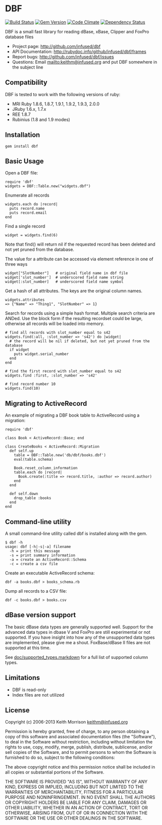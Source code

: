 # DBF
[![Build Status](https://secure.travis-ci.org/infused/dbf.png)](http://travis-ci.org/infused/dbf)
[![Gem Version](https://badge.fury.io/rb/dbf.png)](http://badge.fury.io/rb/dbf)
[![Code Climate](https://codeclimate.com/github/infused/dbf.png)](https://codeclimate.com/github/infused/dbf)
[![Dependency Status](https://gemnasium.com/infused/dbf.png)](https://gemnasium.com/infused/dbf)

DBF is a small fast library for reading dBase, xBase, Clipper and FoxPro
database files

* Project page: <http://github.com/infused/dbf>
* API Documentation: <http://rubydoc.info/github/infused/dbf/frames>
* Report bugs: <http://github.com/infused/dbf/issues>
* Questions: Email <mailto:keithm@infused.org> and put DBF somewhere in the
  subject line

## Compatibility

DBF is tested to work with the following versions of ruby:

* MRI Ruby 1.8.6, 1.8.7, 1.9.1, 1.9.2, 1.9.3, 2.0.0
* JRuby 1.6.x, 1.7.x
* REE 1.8.7
* Rubinius (1.8 and 1.9 modes)

## Installation

    gem install dbf

## Basic Usage

Open a DBF file:

    require 'dbf'
    widgets = DBF::Table.new("widgets.dbf")

Enumerate all records

    widgets.each do |record|
      puts record.name
      puts record.email
    end

Find a single record

    widget = widgets.find(6)

Note that find() will return nil if the requested record has been deleted
and not yet pruned from the database.

The value for a attribute can be accessed via element reference in one of three
ways

    widget["SlotNumber"]   # original field name in dbf file
    widget['slot_number']  # underscored field name string
    widget[:slot_number]   # underscored field name symbol

Get a hash of all attributes. The keys are the original column names.

    widgets.attributes
    => {"Name" => "Thing1", "SlotNumber" => 1}

Search for records using a simple hash format. Multiple search criteria are
ANDed. Use the block form if the resulting recordset could be large, otherwise
all records will be loaded into memory.

    # find all records with slot_number equal to s42
    widgets.find(:all, :slot_number => 's42') do |widget|
      # the record will be nil if deleted, but not yet pruned from the database
      if widget
        puts widget.serial_number
      end
    end

    # find the first record with slot_number equal to s42
    widgets.find :first, :slot_number => 's42'

    # find record number 10
    widgets.find(10)

## Migrating to ActiveRecord

An example of migrating a DBF book table to ActiveRecord using a migration:

    require 'dbf'

    class Book < ActiveRecord::Base; end

    class CreateBooks < ActiveRecord::Migration
      def self.up
        table = DBF::Table.new('db/dbf/books.dbf')
        eval(table.schema)

        Book.reset_column_information
        table.each do |record|
          Book.create(:title => record.title, :author => record.author)
        end
      end

      def self.down
        drop_table :books
      end
    end

## Command-line utility

A small command-line utility called dbf is installed along with the gem.

    $ dbf -h
    usage: dbf [-h|-s|-a] filename
      -h = print this message
      -s = print summary information
      -a = create an ActiveRecord::Schema
      -c = create a csv file

Create an executable ActiveRecord schema:

    dbf -a books.dbf > books_schema.rb

Dump all records to a CSV file:

    dbf -c books.dbf > books.csv

## dBase version support

The basic dBase data types are generally supported well. Support for the
advanced data types in dbase V and FoxPro are still experimental or not
supported. If you have insight into how any of the unsupported data types are
implemented, please give me a shout. FoxBase/dBase II files are not supported
at this time.

See
[doc/supported_types.markdown](docs/supported_types.markdown)
for a full list of supported column types.

## Limitations

* DBF is read-only
* Index files are not utilized

## License

Copyright (c) 2006-2013 Keith Morrison <keithm@infused.org>

Permission is hereby granted, free of charge, to any person
obtaining a copy of this software and associated documentation
files (the "Software"), to deal in the Software without
restriction, including without limitation the rights to use,
copy, modify, merge, publish, distribute, sublicense, and/or sell
copies of the Software, and to permit persons to whom the
Software is furnished to do so, subject to the following
conditions:

The above copyright notice and this permission notice shall be
included in all copies or substantial portions of the Software.

THE SOFTWARE IS PROVIDED "AS IS", WITHOUT WARRANTY OF ANY KIND,
EXPRESS OR IMPLIED, INCLUDING BUT NOT LIMITED TO THE WARRANTIES
OF MERCHANTABILITY, FITNESS FOR A PARTICULAR PURPOSE AND
NONINFRINGEMENT. IN NO EVENT SHALL THE AUTHORS OR COPYRIGHT
HOLDERS BE LIABLE FOR ANY CLAIM, DAMAGES OR OTHER LIABILITY,
WHETHER IN AN ACTION OF CONTRACT, TORT OR OTHERWISE, ARISING
FROM, OUT OF OR IN CONNECTION WITH THE SOFTWARE OR THE USE OR
OTHER DEALINGS IN THE SOFTWARE.
